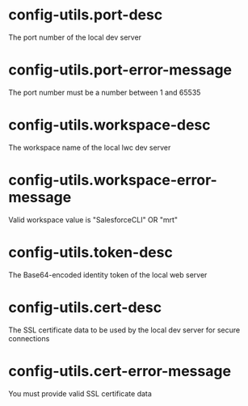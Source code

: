 # config-utils.port-desc

The port number of the local dev server

# config-utils.port-error-message

The port number must be a number between 1 and 65535

# config-utils.workspace-desc

The workspace name of the local lwc dev server

# config-utils.workspace-error-message

Valid workspace value is "SalesforceCLI" OR "mrt"

# config-utils.token-desc

The Base64-encoded identity token of the local web server

# config-utils.cert-desc

The SSL certificate data to be used by the local dev server for secure connections

# config-utils.cert-error-message

You must provide valid SSL certificate data
